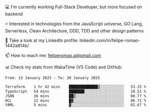 💻 I'm currently working Full-Stack Developer, but more focused on backend

⚡ Interested in technologies from the JavaScript universe, GO Lang, Serverless, Clean Architecture, DDD, TDD and other design patterns

👥 Take a look at my LinkedIn profile: linkedin.com/in/felipe-romao-1442a814b/

📫 How to reach me: feliperomao.a@gmail.com

📊 Check my stats from WakaTime (VS Code) and GitHub:

<!--START_SECTION:waka-->

```txt
From: 13 January 2025 - To: 20 January 2025

Terraform    1 hr 42 mins    █████████████▒░░░░░░░░░░░   53.33 %
TypeScript   54 mins         ███████░░░░░░░░░░░░░░░░░░   28.51 %
JSON         16 mins         ██▒░░░░░░░░░░░░░░░░░░░░░░   08.77 %
HCL          12 mins         █▓░░░░░░░░░░░░░░░░░░░░░░░   06.72 %
YAML         5 mins          ▓░░░░░░░░░░░░░░░░░░░░░░░░   02.67 %
```

<!--END_SECTION:waka-->
